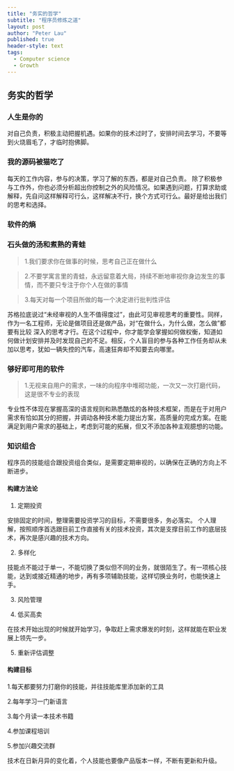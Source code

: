 ```yaml
---
title: "务实的哲学"
subtitle: "程序员修炼之道"
layout: post
author: "Peter Lau"
published: true
header-style: text
tags:
  - Computer science
  - Growth
---
```


## 务实的哲学

### 人生是你的

对自己负责，积极主动把握机遇。如果你的技术过时了，安排时间去学习，不要等到火烧眉毛了，才临时抱佛脚。

### 我的源码被猫吃了

每天的工作内容，参与的决策，学习了解的东西，都是对自己负责。
除了积极参与工作外，你也必须分析超出你控制之外的风险情况。如果遇到问题，打算求助或解释，先自问这样解释可行么，这样解决不行，换个方式可行么。最好是给出我们的思考和选择。



### 软件的熵


### 石头做的汤和煮熟的青蛙

>1.我们要求你在做事的时候，思考自己正在做什么

>2.不要学寓言里的青蛙，永远留意着大局，持续不断地审视你身边发生的事情，而不要只专注于你个人在做的事情

>3.每天对每一个项目所做的每一个决定进行批判性评估

苏格拉底说过“未经审视的人生不值得度过”，由此可见审视思考的重要性。同样，作为一名工程师，无论是做项目还是做产品，对“在做什么，为什么做，怎么做”都要有比较
深入的思考才行。在这个过程中，你才能学会掌握如何做权衡，知道如何做计划安排并及时发现自己的不足。相反，个人盲目的参与各种工作任务却从未加以思考，犹如一辆失控的汽车，高速狂奔却不知要去向哪里。

### 够好即可用的软件

>1.无视来自用户的需求，一味的向程序中堆砌功能，一次又一次打磨代码，这是很不专业的表现


专业性不体现在掌握高深的语言规则和熟悉酷炫的各种技术框架，而是在于对用户需求有恰如其分的把握，并调动各种技术能力提出方案，高质量的完成方案。在能满足到用户需求的基础上，考虑到可能的拓展，但又不添加各种主观臆想的功能。



### 知识组合

程序员的技能组合跟投资组合类似，是需要定期审视的，以确保在正确的方向上不断进步。

#### 构建方法论

1. 定期投资

安排固定的时间，整理需要投资学习的目标，不需要很多，务必落实。 个人理解，按照顺序首选跟目前工作直接有关的技术投资，其次是支撑目前工作的底层技术，再次是感兴趣的技术方向。

2. 多样化

技能点不能过于单一，不能切换了类似但不同的业务，就很陌生了。有一项核心技能，达到或接近精通的地步，再有多项辅助技能，这样切换业务时，也能快速上手。

3. 风险管理



4. 低买高卖

在技术开始出现的时候就开始学习，争取赶上需求爆发的时刻，这样就能在职业发展上领先一步。

5. 重新评估调整



#### 构建目标

1.每天都要努力打磨你的技能，并往技能库里添加新的工具

2.每年学习一门新语言

3.每个月读一本技术书籍

4.参加课程培训

5.参加兴趣交流群


技术在日新月异的变化着，个人技能也要像产品版本一样，不断有更新和升级。